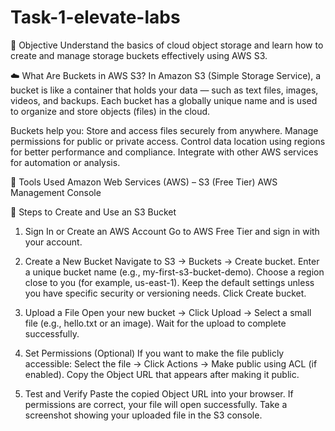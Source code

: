 # Task-1-elevate-labs

🎯 Objective
Understand the basics of cloud object storage and learn how to create and manage storage buckets effectively using AWS S3.

☁️ What Are Buckets in AWS S3?
In Amazon S3 (Simple Storage Service), a bucket is like a container that holds your data — such as text files, images, videos, and backups.
Each bucket has a globally unique name and is used to organize and store objects (files) in the cloud.

Buckets help you:
Store and access files securely from anywhere.
Manage permissions for public or private access.
Control data location using regions for better performance and compliance.
Integrate with other AWS services for automation or analysis.

🧰 Tools Used
Amazon Web Services (AWS) – S3 (Free Tier)
AWS Management Console

🚀 Steps to Create and Use an S3 Bucket

1. Sign In or Create an AWS Account
Go to AWS Free Tier and sign in with your account.

2. Create a New Bucket
Navigate to S3 → Buckets → Create bucket.
Enter a unique bucket name (e.g., my-first-s3-bucket-demo).
Choose a region close to you (for example, us-east-1).
Keep the default settings unless you have specific security or versioning needs.
Click Create bucket.

3. Upload a File
Open your new bucket → Click Upload → Select a small file (e.g., hello.txt or an image).
Wait for the upload to complete successfully.

4. Set Permissions (Optional)
If you want to make the file publicly accessible:
Select the file → Click Actions → Make public using ACL (if enabled).
Copy the Object URL that appears after making it public.

5. Test and Verify
Paste the copied Object URL into your browser.
If permissions are correct, your file will open successfully.
Take a screenshot showing your uploaded file in the S3 console.
